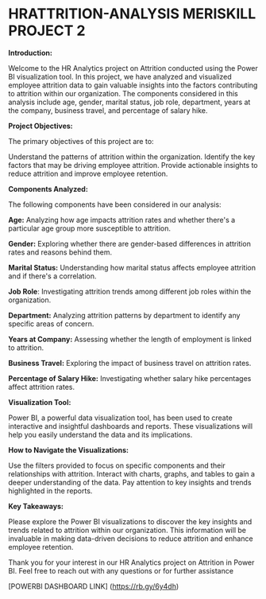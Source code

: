# HRATTRITION-ANALYSIS MERISKILL PROJECT 2

**Introduction:**

Welcome to the HR Analytics project on Attrition conducted using the Power BI visualization tool. In this project, we have analyzed and visualized employee attrition data to gain valuable insights into the factors contributing to attrition within our organization. The components considered in this analysis include age, gender, marital status, job role, department, years at the company, business travel, and percentage of salary hike.

**Project Objectives:**

The primary objectives of this project are to:

Understand the patterns of attrition within the organization.
Identify the key factors that may be driving employee attrition.
Provide actionable insights to reduce attrition and improve employee retention.

**Components Analyzed:**

The following components have been considered in our analysis:

**Age:** Analyzing how age impacts attrition rates and whether there's a particular age group more susceptible to attrition.

**Gender:** Exploring whether there are gender-based differences in attrition rates and reasons behind them.

**Marital Status:** Understanding how marital status affects employee attrition and if there's a correlation.

**Job Role**: Investigating attrition trends among different job roles within the organization.

**Department:** Analyzing attrition patterns by department to identify any specific areas of concern.

**Years at Company:** Assessing whether the length of employment is linked to attrition.

**Business Travel:** Exploring the impact of business travel on attrition rates.

**Percentage of Salary Hike:** Investigating whether salary hike percentages affect attrition rates.

**Visualization Tool:**

Power BI, a powerful data visualization tool, has been used to create interactive and insightful dashboards and reports. These visualizations will help you easily understand the data and its implications.

**How to Navigate the Visualizations:**

Use the filters provided to focus on specific components and their relationships with attrition.
Interact with charts, graphs, and tables to gain a deeper understanding of the data.
Pay attention to key insights and trends highlighted in the reports.

**Key Takeaways:**

Please explore the Power BI visualizations to discover the key insights and trends related to attrition within our organization. This information will be invaluable in making data-driven decisions to reduce attrition and enhance employee retention.

Thank you for your interest in our HR Analytics project on Attrition in Power BI. Feel free to reach out with any questions or for further assistance


[POWERBI DASHBOARD LINK] (https://rb.gy/6y4dh)
